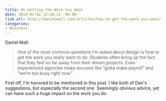 ```yaml
---
title: On Getting the Work You Want
date: 2014-01-02 12:50:21 -06:00
link_url: http://danielmall.com/articles/how-to-get-the-work-you-want/
categories:
- Business
---
```


Daniel Mall:

>One of the most common questions I’m asked about design is how to get the work you really want to do. Students often bring up the fact that they feel so far away from their dream projects. Even experienced agencies make excuses like “gotta make payroll” and “we’re too busy right now.”

First off, I'm honored to be mentioned in this post. I like both of Dan's suggestions, but especially the second one. Seemingly obvious advice, yet can have such a huge impact on the work you do.
